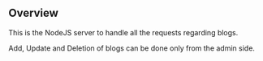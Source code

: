 ## Overview

This is the NodeJS server to handle all the requests regarding blogs.

Add, Update and Deletion of blogs can be done only from the admin side.
